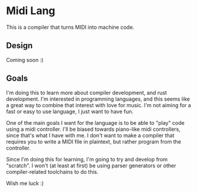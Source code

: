 # Midi Lang

This is a compiler that turns MIDI into machine code.

## Design

Coming soon :)

## Goals

I'm doing this to learn more about compiler development, and rust development. I'm interested in programming languages, and this seems like a great way to combine that interest with love for music. I'm not aiming for a fast or easy to use language, I just want to have fun.

One of the main goals I want for the language is to be able to "play" code using a midi controller. I'll be biased towards piano-like midi controllers, since that's what I have with me. I don't want to make a compiler that requires you to write a MIDI file in plaintext, but rather program from the controller.

Since I'm doing this for learning, I'm going to try and develop from "scratch". I won't (at least at first) be using parser generators or other compiler-related toolchains to do this.

Wish me luck :)